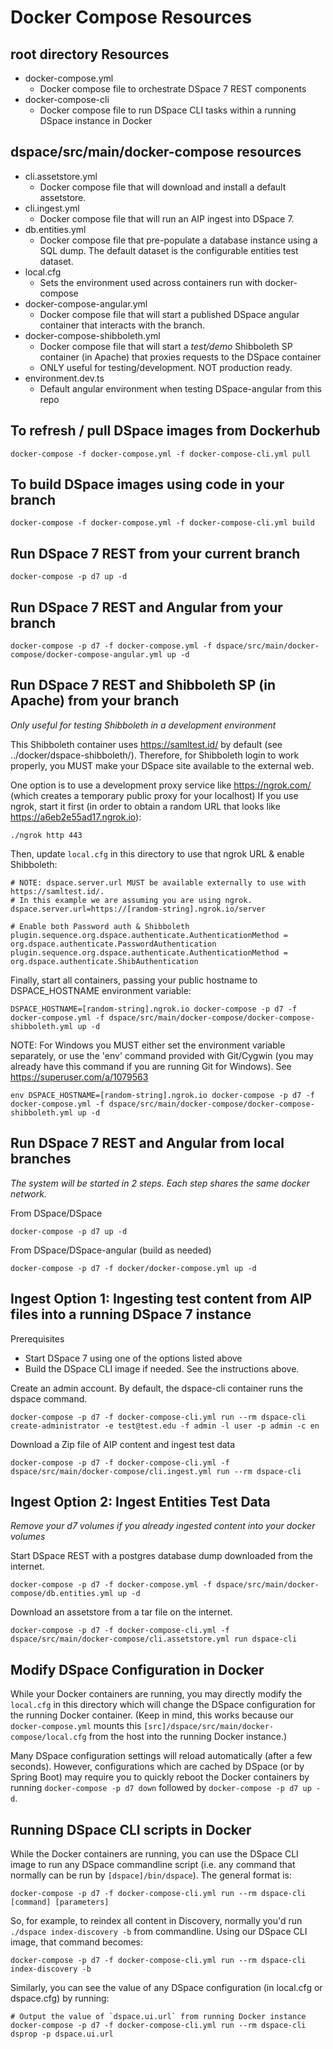 # Docker Compose Resources

## root directory Resources
- docker-compose.yml
  - Docker compose file to orchestrate DSpace 7 REST components
- docker-compose-cli
  - Docker compose file to run DSpace CLI tasks within a running DSpace instance in Docker

## dspace/src/main/docker-compose resources

- cli.assetstore.yml
  - Docker compose file that will download and install a default assetstore.
- cli.ingest.yml
  - Docker compose file that will run an AIP ingest into DSpace 7.
- db.entities.yml
  - Docker compose file that pre-populate a database instance using a SQL dump.  The default dataset is the configurable entities test dataset.
- local.cfg
  - Sets the environment used across containers run with docker-compose
- docker-compose-angular.yml
  - Docker compose file that will start a published DSpace angular container that interacts with the branch.
- docker-compose-shibboleth.yml
  - Docker compose file that will start a *test/demo* Shibboleth SP container (in Apache) that proxies requests to the DSpace container
  - ONLY useful for testing/development. NOT production ready.
- environment.dev.ts
  - Default angular environment when testing DSpace-angular from this repo

## To refresh / pull DSpace images from Dockerhub
```
docker-compose -f docker-compose.yml -f docker-compose-cli.yml pull
```

## To build DSpace images using code in your branch
```
docker-compose -f docker-compose.yml -f docker-compose-cli.yml build
```

## Run DSpace 7 REST from your current branch
```
docker-compose -p d7 up -d
```

## Run DSpace 7 REST and Angular from your branch

```
docker-compose -p d7 -f docker-compose.yml -f dspace/src/main/docker-compose/docker-compose-angular.yml up -d
```

## Run DSpace 7 REST and Shibboleth SP (in Apache) from your branch

*Only useful for testing Shibboleth in a development environment*

This Shibboleth container uses https://samltest.id/ by default (see ../docker/dspace-shibboleth/).
Therefore, for Shibboleth login to work properly, you MUST make your DSpace site available to the external web.

One option is to use a development proxy service like https://ngrok.com/ (which creates a temporary public proxy for your localhost)
If you use ngrok, start it first (in order to obtain a random URL that looks like https://a6eb2e55ad17.ngrok.io):
```
./ngrok http 443
```

Then, update `local.cfg` in this directory to use that ngrok URL & enable Shibboleth:
```
# NOTE: dspace.server.url MUST be available externally to use with https://samltest.id/.
# In this example we are assuming you are using ngrok.
dspace.server.url=https://[random-string].ngrok.io/server

# Enable both Password auth & Shibboleth
plugin.sequence.org.dspace.authenticate.AuthenticationMethod = org.dspace.authenticate.PasswordAuthentication
plugin.sequence.org.dspace.authenticate.AuthenticationMethod = org.dspace.authenticate.ShibAuthentication
```

Finally, start all containers, passing your public hostname to DSPACE_HOSTNAME environment variable:
```
DSPACE_HOSTNAME=[random-string].ngrok.io docker-compose -p d7 -f docker-compose.yml -f dspace/src/main/docker-compose/docker-compose-shibboleth.yml up -d
```

NOTE: For Windows you MUST either set the environment variable separately, or use the 'env' command provided with Git/Cygwin
(you may already have this command if you are running Git for Windows). See https://superuser.com/a/1079563
```
env DSPACE_HOSTNAME=[random-string].ngrok.io docker-compose -p d7 -f docker-compose.yml -f dspace/src/main/docker-compose/docker-compose-shibboleth.yml up -d
```



## Run DSpace 7 REST and Angular from local branches

_The system will be started in 2 steps. Each step shares the same docker network._

From DSpace/DSpace
```
docker-compose -p d7 up -d
```

From DSpace/DSpace-angular (build as needed)
```
docker-compose -p d7 -f docker/docker-compose.yml up -d
```

## Ingest Option 1: Ingesting test content from AIP files into a running DSpace 7 instance

Prerequisites
- Start DSpace 7 using one of the options listed above
- Build the DSpace CLI image if needed.  See the instructions above.

Create an admin account.  By default, the dspace-cli container runs the dspace command.
```
docker-compose -p d7 -f docker-compose-cli.yml run --rm dspace-cli create-administrator -e test@test.edu -f admin -l user -p admin -c en
```

Download a Zip file of AIP content and ingest test data
```
docker-compose -p d7 -f docker-compose-cli.yml -f dspace/src/main/docker-compose/cli.ingest.yml run --rm dspace-cli
```

## Ingest Option 2: Ingest Entities Test Data
_Remove your d7 volumes if you already ingested content into your docker volumes_

Start DSpace REST with a postgres database dump downloaded from the internet.
```
docker-compose -p d7 -f docker-compose.yml -f dspace/src/main/docker-compose/db.entities.yml up -d
```

Download an assetstore from a tar file on the internet.
```
docker-compose -p d7 -f docker-compose-cli.yml -f dspace/src/main/docker-compose/cli.assetstore.yml run dspace-cli
```

## Modify DSpace Configuration in Docker
While your Docker containers are running, you may directly modify the `local.cfg` in this directory which will change the DSpace configuration for the running Docker container. (Keep in mind, this works because our `docker-compose.yml` mounts this `[src]/dspace/src/main/docker-compose/local.cfg` from the host into the running Docker instance.)

Many DSpace configuration settings will reload automatically (after a few seconds).  However, configurations which are cached by DSpace (or by Spring Boot) may require you to quickly reboot the Docker containers by running `docker-compose -p d7 down` followed by `docker-compose -p d7 up -d`.

## Running DSpace CLI scripts in Docker
While the Docker containers are running, you can use the DSpace CLI image to run any DSpace commandline script (i.e. any command that normally can be run by `[dspace]/bin/dspace`).  The general format is:

```
docker-compose -p d7 -f docker-compose-cli.yml run --rm dspace-cli [command] [parameters]
```

So, for example, to reindex all content in Discovery, normally you'd run `./dspace index-discovery -b` from commandline.  Using our DSpace CLI image, that command becomes:

```
docker-compose -p d7 -f docker-compose-cli.yml run --rm dspace-cli index-discovery -b
```

Similarly, you can see the value of any DSpace configuration (in local.cfg or dspace.cfg) by running:

```
# Output the value of `dspace.ui.url` from running Docker instance
docker-compose -p d7 -f docker-compose-cli.yml run --rm dspace-cli dsprop -p dspace.ui.url
```
